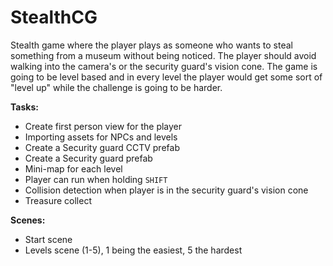 # StealthCG

Stealth game where the player plays as someone who wants to steal something from a museum without being noticed. The player should avoid walking into the camera's or the security guard's vision cone. The game is going to be level based and in every level the player would get some sort of "level up" while the challenge is going to be harder. 

**Tasks:**

- Create first person view for the player
- Importing assets for NPCs and levels
- Create a Security guard CCTV prefab
- Create a Security guard prefab
- Mini-map for each level
- Player can run when holding `SHIFT`
- Collision detection when player is in the security guard's vision cone
- Treasure collect

**Scenes:**

- Start scene
- Levels scene (1-5), 1 being the easiest, 5 the hardest
